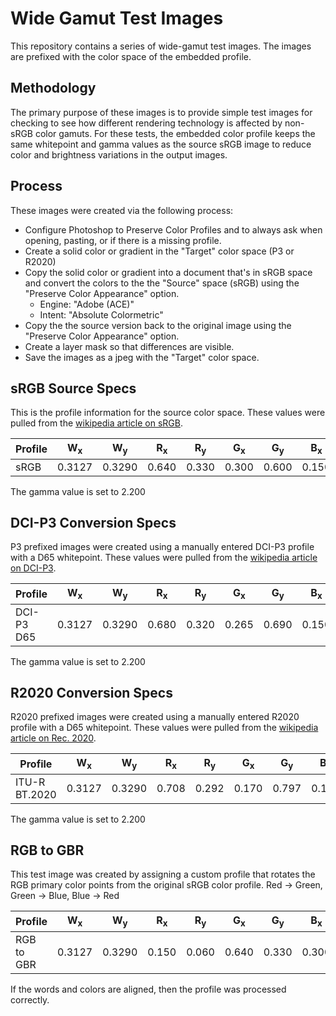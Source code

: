 # Wide Gamut Test Images

This repository contains a series of wide-gamut test images. The images are prefixed with the color space of the embedded profile.

## Methodology

The primary purpose of these images is to provide simple test images for checking to see how different rendering technology is affected by non-sRGB color gamuts. For these tests, the embedded color profile keeps the same whitepoint and gamma values as the source sRGB image to reduce color and brightness variations in the output images.

## Process

These images were created via the following process:
* Configure Photoshop to Preserve Color Profiles and to always ask when opening, pasting, or if there is a missing profile.
* Create a solid color or gradient in the "Target" color space (P3 or R2020)
* Copy the solid color or gradient into a document that's in sRGB space and convert the colors to the the "Source" space (sRGB) using the "Preserve Color Appearance" option.
  * Engine: "Adobe (ACE)"
  * Intent: "Absolute Colormetric"
* Copy the the source version back to the original image using the "Preserve Color Appearance" option.
* Create a layer mask so that differences are visible.
* Save the images as a jpeg with the "Target" color space.

## sRGB Source Specs

This is the profile information for the source color space.  These values were pulled from the [wikipedia article on sRGB](https://en.wikipedia.org/wiki/SRGB).

| Profile | W<sub>x</sub>| W<sub>y</sub>| R<sub>x</sub>| R<sub>y</sub>| G<sub>x</sub>| G<sub>y</sub>| B<sub>x</sub>| B<sub>y</sub> |
|---------|--------|--------|-------|-------|-------|-------|-------|-------|
| sRGB    | 0.3127 | 0.3290 | 0.640 | 0.330 | 0.300 | 0.600 | 0.150 | 0.060 |

The gamma value is set to 2.200

## DCI-P3 Conversion Specs

P3 prefixed images were created using a manually entered DCI-P3 profile with a D65 whitepoint. These values were pulled from the [wikipedia article on DCI-P3](https://en.wikipedia.org/wiki/DCI-P3).

| Profile | W<sub>x</sub>| W<sub>y</sub>| R<sub>x</sub>| R<sub>y</sub>| G<sub>x</sub>| G<sub>y</sub>| B<sub>x</sub>| B<sub>y</sub> |
|------------|--------|--------|-------|-------|-------|-------|-------|-------|
| DCI-P3 D65 | 0.3127 | 0.3290 | 0.680 | 0.320 | 0.265 | 0.690 | 0.150 | 0.060 |

The gamma value is set to 2.200

## R2020 Conversion Specs

R2020 prefixed images were created using a manually entered R2020 profile with a D65 whitepoint. These values were pulled from the [wikipedia article on Rec. 2020](https://en.wikipedia.org/wiki/Rec._2020).

| Profile | W<sub>x</sub>| W<sub>y</sub>| R<sub>x</sub>| R<sub>y</sub>| G<sub>x</sub>| G<sub>y</sub>| B<sub>x</sub>| B<sub>y</sub> |
|---------------|--------|--------|-------|-------|-------|-------|-------|-------|
| ITU-R BT.2020 | 0.3127 | 0.3290 | 0.708 | 0.292 | 0.170 | 0.797 | 0.131 | 0.046 |

The gamma value is set to 2.200

## RGB to GBR

This test image was created by assigning a custom profile that rotates the RGB primary color points from the original sRGB color profile. Red -> Green, Green -> Blue, Blue -> Red

| Profile | W<sub>x</sub>| W<sub>y</sub>| R<sub>x</sub>| R<sub>y</sub>| G<sub>x</sub>| G<sub>y</sub>| B<sub>x</sub>| B<sub>y</sub> |
|------------|--------|--------|-------|-------|-------|-------|-------|-------|
| RGB to GBR | 0.3127 | 0.3290 | 0.150 | 0.060 | 0.640 | 0.330 | 0.300 | 0.600 |

If the words and colors are aligned, then the profile was processed correctly.
